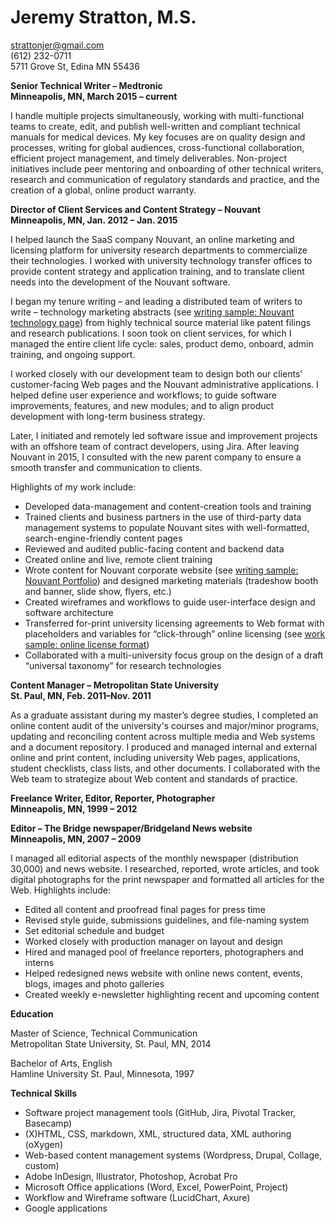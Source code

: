 
# Jeremy Stratton, M.S.
strattonjer@gmail.com <br>
(612) 232-0711	<br>
5711 Grove St, Edina MN 55436 


**Senior Technical Writer – Medtronic <br>
Minneapolis, MN, March 2015 – current** 

I handle multiple projects simultaneously, working with multi-functional teams to create, edit, and publish well-written and compliant technical manuals for medical devices. My key focuses are on quality design and processes, writing for global audiences, cross-functional collaboration, efficient project management, and timely deliverables. Non-project initiatives include peer mentoring and onboarding of other technical writers, research and communication of regulatory standards and practice, and the creation of a global, online product warranty.

**Director of Client Services and Content Strategy – Nouvant <br>
Minneapolis, MN, Jan. 2012 – Jan. 2015**

I helped launch the SaaS company Nouvant, an online marketing and licensing platform for university research departments to commercialize their technologies. I worked with university technology transfer offices to provide content strategy and application training, and to translate client needs into the development of the Nouvant software.

I began my tenure writing – and leading a distributed team of writers to write – technology marketing abstracts (see <a href="http://inventions.umich.edu/technologies/4537_functional-independence-measure-software-based-on-barthel-index-assesses-activities-of-daily-living-adls-with-animated-images" target="_blank">writing sample: Nouvant technology page</a>) from highly technical source material like patent filings and research publications. I soon took on client services, for which I managed the entire client life cycle: sales, product demo, onboard, admin training, and ongoing support.

I worked closely with our development team to design both our clients’ customer-facing Web pages and the Nouvant administrative applications. I helped define user experience and workflows; to guide software improvements, features, and new modules; and to align product development with long-term business strategy.
 
Later, I initiated and remotely led software issue and improvement projects with an offshore team of contract developers, using Jira. After leaving Nouvant in 2015, I consulted with the new parent company to ensure a smooth transfer and communication to clients. 

Highlights of my work include:
* Developed data-management and content-creation tools and training 
* Trained clients and business partners in the use of third-party data management systems to populate Nouvant sites with well-formatted, search-engine-friendly content pages 
* Reviewed and audited public-facing content and backend data
* Created online and live, remote client training
* Wrote content for Nouvant corporate website (see <a href="https://login.nouvant.com/portfolio" target="_blank">writing sample: Nouvant Portfolio</a>)
and designed marketing materials (tradeshow booth and banner, slide show, flyers, etc.)
* Created wireframes and workflows to guide user-interface design and software architecture 
* Transferred for-print university licensing agreements to Web format with placeholders and variables for “click-through” online licensing (see <a href="https://secure.nouvant.com/umn/technology/94019/license/201" target="_blank">work sample: online license format</a>)
* Collaborated with a multi-university focus group on the design of a draft “universal taxonomy” for research technologies

**Content Manager – Metropolitan State University<br>
St. Paul, MN, Feb. 2011–Nov. 2011**

As a graduate assistant during my master’s degree studies, I completed an online content audit of the university's courses and major/minor programs, updating and reconciling content across multiple media and Web systems and a document repository. I produced and managed internal and external online and print content, including university Web pages, applications, student checklists, class lists, and other documents. I collaborated with the Web team to strategize about Web content and standards of practice.

**Freelance Writer, Editor, Reporter, Photographer<br>
Minneapolis, MN, 1999 – 2012**

**Editor – The Bridge newspaper/Bridgeland News website<br>
Minneapolis, MN, 2007 – 2009**

I managed all editorial aspects of the monthly newspaper (distribution 30,000) and news website. I researched, reported, wrote articles, and took digital photographs for the print newspaper and formatted all articles for the Web. Highlights include:
* Edited all content and proofread final pages for press time
* Revised style guide, submissions guidelines, and file-naming system 
* Set editorial schedule and budget
* Worked closely with production manager on layout and design 
* Hired and managed pool of freelance reporters, photographers and interns
* Helped redesigned news website with online news content, events, blogs, images and photo galleries
* Created weekly e-newsletter highlighting recent and upcoming content

**Education**

Master of Science, Technical Communication <br>
Metropolitan State University, St. Paul, MN, 2014

Bachelor of Arts, English <br>
Hamline University
St. Paul, Minnesota, 1997

**Technical Skills**

* Software project management tools (GitHub, Jira, Pivotal Tracker, Basecamp)
* (X)HTML, CSS, markdown, XML, structured data, XML authoring (oXygen)
* Web-based content management systems (Wordpress, Drupal, Collage, custom)
* Adobe InDesign, Illustrator, Photoshop, Acrobat Pro 
* Microsoft Office applications (Word, Excel, PowerPoint, Project) 
* Workflow and Wireframe software (LucidChart, Axure)
* Google applications 



